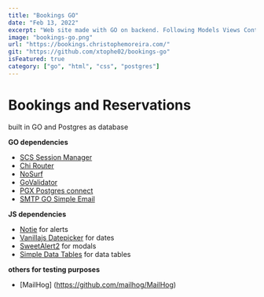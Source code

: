 ```yaml
---
title: "Bookings GO"
date: "Feb 13, 2022"
excerpt: "Web site made with GO on backend. Following Models Views Controlers Pattern. Bakend is providing the HMTL, CSS and JS."
image: "bookings-go.png"
url: "https://bookings.christophemoreira.com/"
git: "https://github.com/xtophe02/bookings-go"
isFeatured: true
category: ["go", "html", "css", "postgres"]
---
```


# Bookings and Reservations

built in GO and Postgres as database

**GO dependencies**

- [SCS Session Manager](github.com/alexedwards/scs/v2)
- [Chi Router](github.com/go-chi/chi)
- [NoSurf](github.com/justinas/nosurf)
- [GoValidator](https://github.com/asaskevich/govalidator)
- [PGX Postgres connect](https://github.com/jackc/pgx/v4)
- [SMTP GO Simple Email](https://github.com/xhit/go-simple-mail)

**JS dependencies**

- [Notie](https://github.com/jaredreich/notie) for alerts
- [Vanillajs Datepicker](https://github.com/mymth/vanillajs-datepicker) for dates
- [SweetAlert2](https://github.com/sweetalert2/sweetalert2) for modals
- [Simple Data Tables](https://github.com/fiduswriter/Simple-DataTables#readme) for data tables

**others for testing purposes**

- [MailHog] (https://github.com/mailhog/MailHog)
